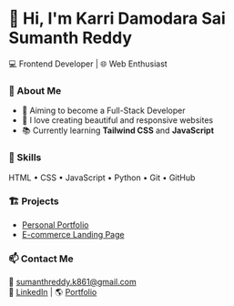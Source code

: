 # 👋 Hi, I'm Karri Damodara Sai Sumanth Reddy
💻 Frontend Developer | 🌐 Web Enthusiast  

### 🚀 About Me  
- 🎯 Aiming to become a Full-Stack Developer  
- 🎨 I love creating beautiful and responsive websites  
- 📚 Currently learning **Tailwind CSS** and **JavaScript**  

### 🧠 Skills  
HTML • CSS • JavaScript • Python • Git • GitHub  

### 🏗️ Projects  
- [Personal Portfolio](#)
- [E-commerce Landing Page](#)

### 📫 Contact Me  
📧 [sumanthreddy.k861@gmail.com](mailto:sumanthreddy.k861@gmail.com)  
💼 [LinkedIn](#) | 🌎 [Portfolio](#)
